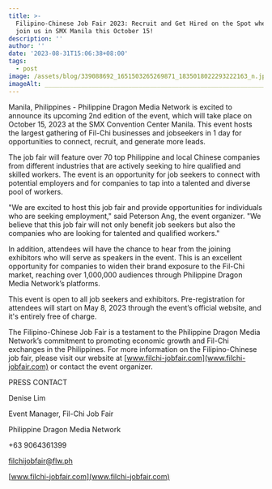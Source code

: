 ```yaml
---
title: >-
  Filipino-Chinese Job Fair 2023: Recruit and Get Hired on the Spot when you
  join us in SMX Manila this October 15!
description: ''
author: ''
date: '2023-08-31T15:06:38+08:00'
tags:
  - post
image: /assets/blog/339088692_1651503265269871_1835018022293222163_n.jpg
imageAlt: ______________________________________________________________
---
```

Manila, Philippines - Philippine Dragon Media Network is excited to announce its upcoming 2nd edition of the event, which will take place on October 15, 2023 at the SMX Convention Center Manila. This event hosts the largest gathering of Fil-Chi businesses and jobseekers in 1 day for opportunities to connect, recruit, and generate more leads. 

The job fair will feature over 70 top Philippine and local Chinese companies from different industries that are actively seeking to hire qualified and skilled workers. The event is an opportunity for job seekers to connect with potential employers and for companies to tap into a talented and diverse pool of workers.

"We are excited to host this job fair and provide opportunities for individuals who are seeking employment," said Peterson Ang, the event organizer. "We believe that this job fair will not only benefit job seekers but also the companies who are looking for talented and qualified workers."

In addition, attendees will have the chance to hear from the joining exhibitors who will serve as speakers in the event. This is an excellent opportunity for companies to widen their brand exposure to the Fil-Chi market, reaching over 1,000,000 audiences through Philippine Dragon Media Network’s platforms.

This event is open to all job seekers and exhibitors. Pre-registration for attendees will start on May 8, 2023 through the event’s official website, and it's entirely free of charge.

The Filipino-Chinese Job Fair is a testament to the Philippine Dragon Media Network’s commitment to promoting economic growth and Fil-Chi exchanges in the Philippines. For more information on the Filipino-Chinese job fair, please visit our website at [www.filchi-jobfair.com](www.filchi-jobfair.com) or contact the event organizer.



PRESS CONTACT

Denise Lim

Event Manager, Fil-Chi Job Fair

Philippine Dragon Media Network

+63 9064361399

filchijobfair@flw.ph

[www.filchi-jobfair.com](www.filchi-jobfair.com)
